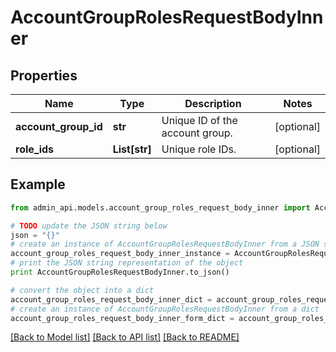 # AccountGroupRolesRequestBodyInner


## Properties
Name | Type | Description | Notes
------------ | ------------- | ------------- | -------------
**account_group_id** | **str** | Unique ID of the account group. | [optional] 
**role_ids** | **List[str]** | Unique role IDs. | [optional] 

## Example

```python
from admin_api.models.account_group_roles_request_body_inner import AccountGroupRolesRequestBodyInner

# TODO update the JSON string below
json = "{}"
# create an instance of AccountGroupRolesRequestBodyInner from a JSON string
account_group_roles_request_body_inner_instance = AccountGroupRolesRequestBodyInner.from_json(json)
# print the JSON string representation of the object
print AccountGroupRolesRequestBodyInner.to_json()

# convert the object into a dict
account_group_roles_request_body_inner_dict = account_group_roles_request_body_inner_instance.to_dict()
# create an instance of AccountGroupRolesRequestBodyInner from a dict
account_group_roles_request_body_inner_form_dict = account_group_roles_request_body_inner.from_dict(account_group_roles_request_body_inner_dict)
```
[[Back to Model list]](../README.md#documentation-for-models) [[Back to API list]](../README.md#documentation-for-api-endpoints) [[Back to README]](../README.md)


